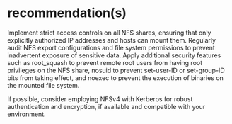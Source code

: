 # recommendation(s)

Implement strict access controls on all NFS shares, ensuring that only explicitly authorized IP addresses and hosts can mount them. Regularly audit NFS export configurations and file system permissions to prevent inadvertent exposure of sensitive data. Apply additional security features such as root_squash to prevent remote root users from having root privileges on the NFS share, nosuid to prevent set-user-ID or set-group-ID bits from taking effect, and noexec to prevent the execution of binaries on the mounted file system.

If possible, consider employing NFSv4 with Kerberos for robust authentication and encryption, if available and compatible with your environment.
